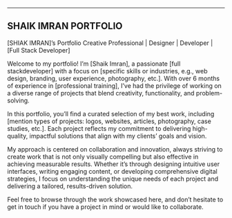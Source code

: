 -------------------------------------------------------------------------------------------------------------------------------------------------------------------
  SHAIK IMRAN PORTFOLIO
--------------------------------------------------------------------------------------------------------------------------------------------------------------------

[SHIAK IMRAN]’s Portfolio
Creative Professional | Designer | Developer |  [Full Stack Developer]

Welcome to my portfolio! I’m [Shaik Imran], a passionate [full stackdeveloper] with a focus on [specific skills or industries, e.g., web design, branding, user experience, photography, etc.]. With over 6 months of experience in [professional training], I’ve had the privilege of working on a diverse range of projects that blend creativity, functionality, and problem-solving.

In this portfolio, you’ll find a curated selection of my best work, including [mention types of projects: logos, websites, articles, photography, case studies, etc.]. Each project reflects my commitment to delivering high-quality, impactful solutions that align with my clients’ goals and vision.

My approach is centered on collaboration and innovation, always striving to create work that is not only visually compelling but also effective in achieving measurable results. Whether it’s through designing intuitive user interfaces, writing engaging content, or developing comprehensive digital strategies, I focus on understanding the unique needs of each project and delivering a tailored, results-driven solution.

Feel free to browse through the work showcased here, and don’t hesitate to get in touch if you have a project in mind or would like to collaborate.

